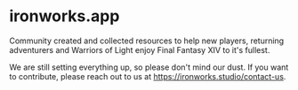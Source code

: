 # ironworks.app
Community created and collected resources to help new players, returning adventurers and Warriors of Light enjoy Final Fantasy XIV to it's fullest.

We are still setting everything up, so please don't mind our dust. If you want to contribute, please reach out to us at https://ironworks.studio/contact-us.

